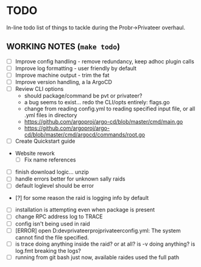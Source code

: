 # TODO

In-line todo list of things to tackle during the Probr->Privateer overhaul.

## WORKING NOTES (`make todo`)
- [ ] Improve config handling - remove redundancy, keep adhoc plugin calls
- [ ] Improve log formatting - user friendly by default
- [ ] Improve machine output - trim the fat
- [ ] Improve version handling, a la ArgoCD
- [ ] Review CLI options
    - should package/command be pvt or privateer?
    - a bug seems to exist... redo the CLI/opts entirely: flags.go
    - change from reading config.yml to reading specified input file, or all .yml files in directory
    - https://github.com/argoproj/argo-cd/blob/master/cmd/main.go
    - https://github.com/argoproj/argo-cd/blob/master/cmd/argocd/commands/root.go
- [ ] Create Quickstart guide
- Website rework
    - [ ] Fix name references
- [ ] finish download logic... unzip
- [ ] handle errors better for unknown sally raids
- [ ] default loglevel should be error
- [?] for some reason the raid is logging info by default
- [ ] installation is attempting even when package is present
- [ ] change RPC address log to TRACE
- [ ] config isn't being used in raid
- [ ] [ERROR] open D:devprivateerprojprivateerconfig.yml: The system cannot find the file specified.
- [ ] is trace doing anything inside the raid? or at all? is -v doing anything? is log.fmt breaking the logs? 
- [ ] running from git bash just now, available raides used the full path
